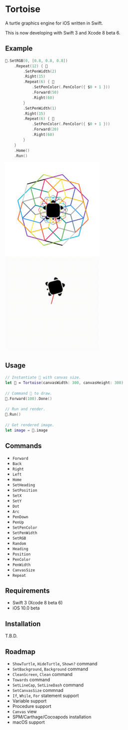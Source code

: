 # Tortoise

A turtle graphics engine for iOS written in Swift.

This is now developing with Swift 3 and Xcode 8 beta 6.

## Example

```swift
🐢.SetRGB(0, [0.8, 0.8, 0.8])
    .Repeat(12) { 🐢
        .SetPenWidth(2)
        .Right(15)
        .Repeat(6) { 🐢
            .SetPenColor(.PenColor({ $0 + 1 }))
            .Forward(50)
            .Right(60)
        }
        .SetPenWidth(1)
        .Right(15)
        .Repeat(6) { 🐢
            .SetPenColor(.PenColor({ $0 + 1 }))
            .Forward(20)
            .Right(60)
        }
    }
    .Home()
    .Run()
```

<img src="https://github.com/temoki/Tortoise/blob/master/ReadmeImages/example.png" width="300" /> <img src="https://github.com/temoki/Tortoise/blob/master/ReadmeImages/example.gif" width="300" />


## Usage

```swift
// Instantiate 🐢 with canvas size.
let 🐢 = Tortoise(canvasWidth: 300, canvasHeight: 300)
        
// Command 🐢 to draw.
🐢.Forward(100).Done()
        
// Run and render.
🐢.Run()

// Get rendered image.
let image = 🐢.image
```

## Commands

* `Forward`
* `Back`
* `Right`
* `Left`
* `Home`
* `SetHeading`
* `SetPosition`
* `SetX`
* `SetY`
* `Dot`
* `Arc`
* `PenDown`
* `PenUp`
* `SetPenColor`
* `SetPenWidth`
* `SetRGB`
* `Random`
* `Heading`
* `Position`
* `PenColor`
* `PenWidth`
* `CanvasSize`
* `Repeat`

## Requirements

* Swift 3 (Xcode 8 beta 6)
* iOS 10.0 beta

## Installation

T.B.D.

## Roadmap

* `ShowTurtle`, `HideTurtle`, `Shown?` command
* `SetBackground`, `Background` command
* `CleanScreen`, `Clean` command
* `Towards` command
* `SetLineCap`, `SetLineDash` command
* `SetCanvasSize` commnad
* `If`, `While`, `For` statement support
* Variable support
* Procedure support
* `Canvas` view
* SPM/Carthage/Cocoapods installation
* macOS support
